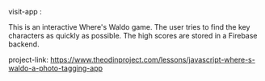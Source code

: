 visit-app : 

This is an interactive Where's Waldo game. The user tries to find the key characters as quickly as possible. The high scores are stored in a Firebase backend.

project-link: https://www.theodinproject.com/lessons/javascript-where-s-waldo-a-photo-tagging-app